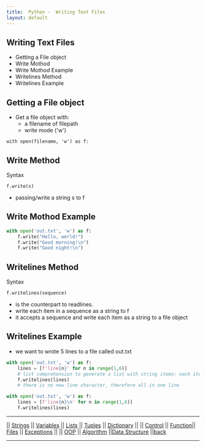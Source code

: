 ```yaml
---
title:  Python -  Writing Text Files 
layout: default
---
```



## Writing Text Files

* Getting a File object 
* Write Mothod
* Write Mothod Example
* Writelines Method
* Writelines Example

## Getting a File object 

* Get a file object with:
  * a filename of filepath
  * write mode ('w')

```text
with open(filename, 'w') as f:
```

## Write Method

Syntax

```text
f.write(s)
```

* passing/write a string s to f

## Write Mothod Example

```python
with open('out.txt', 'w') as f: 
    f.write("Hello, world!")
    f.write("Good morning!\n")
    f.write("Good night!\n")
```

## Writelines Method

Syntax

```text
f.writelines(sequence)
```

* is the counterpart to readlines.
* write each item in a sequence as a string to f
* it accepts a sequence and write each item as a string to a file object

## Writelines Example

* we want to wrote 5 lines to a file called out.txt

```python
with open('out.txt', 'w') as f: 
    lines = [f'line{n}' for n in range(1,6)]
    # list comprehension to generate a list with string items: each item will be the string line 1 to line 5
    f.writelines(lines)
    # there is no new line character, therefore all in one line
```

```python
with open('out.txt', 'w') as f: 
    lines = [f'line{n}\n' for n in range(1,6)]
    f.writelines(lines)
```

---

|| [Strings](./strings.html) || [Variables](./variables.html) || [Lists](./lists.html) || [Tuples](./tuples.html) || [Dictionary](./dictionary.html) ||
|| [Control](./control.html) || [Function](./function.html)|| [Files](./files.html) || [Exceptions](./exceptions.html) ||
|| [OOP](./oop.html) || [Algorithm](./algorithm.html) ||[Data Structure](./datastructure.html) ||[back](./index.html)

---
